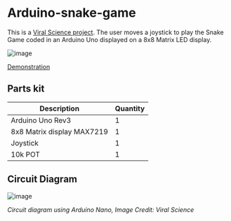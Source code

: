 # Arduino-snake-game
This is a [Viral Science project](https://www.viralsciencecreativity.com/post/arduino-snake-game-8x8-matrix-led-display-max7219). The user moves a joystick to play the Snake Game coded in an Arduino Uno displayed on a 8x8 Matrix LED display.

![image](https://user-images.githubusercontent.com/93152842/190842994-b9e4aad6-89aa-4d56-a4a4-73ea6bffbcfb.png)

[Demonstration](https://youtu.be/WSIv__09Fs8)

## Parts kit

| Description | Quantity |
| - | - |
| Arduino Uno Rev3 | 1 |
| 8x8 Matrix display MAX7219| 1 |
| Joystick | 1 |
| 10k POT | 1 | 

## Circuit Diagram

![image](https://user-images.githubusercontent.com/93152842/190842870-a2814402-0f65-4550-8458-ab546f0744bd.png)

*Circuit diagram using Arduino Nano, Image Credit: Viral Science*
